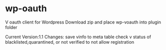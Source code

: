 # wp-oauth
V oauth client for Wordpress
Download zip and place wp-voauth into plugin folder

Current Version:1.1
  Changes:  save vinfo to meta table
            check v status of blacklisted,quarantined, or not verified to not allow registration
